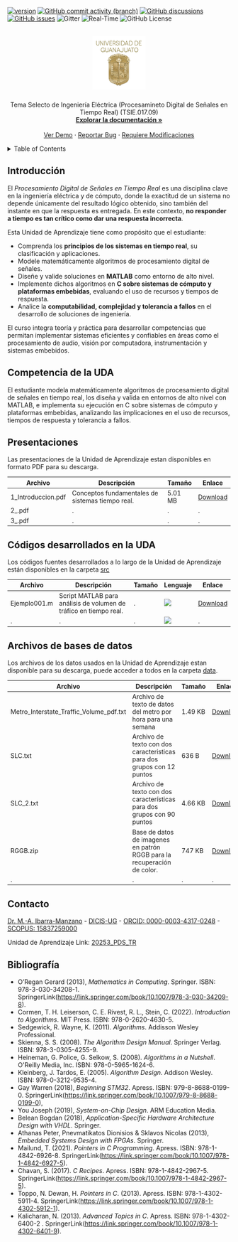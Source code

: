 [![version](https://img.shields.io/badge/version-1.0.0-blue)](https://github.com/ibarram/PDS_TR/)
[![GitHub commit activity (branch)](https://img.shields.io/github/commit-activity/w/ibarram/PDS_TR)](https://github.com/ibarram/PDS_TR/)
[![GitHub discussions](https://img.shields.io/github/discussions/ibarram/PDS_TR)](https://github.com/ibarram/PDS_TR/discussions)
[![GitHub issues](https://img.shields.io/github/issues/ibarram/PDS_TR)](https://github.com/ibarram/PDS_TR/issues)
![Gitter](https://img.shields.io/gitter/room/ibarram/PDS_TR)
![Real-Time](https://img.shields.io/badge/Real--Time-%E2%8F%B1-blue)
![GitHub License](https://img.shields.io/github/license/ibarram/PDS_TR)

<br />
<div align="center">
  <a href="https://github.com/ibarram/PDS_TR">
    <img src="/doc/img/escudo-png.png" alt="Logo" width="120" height="120">
  </a>

  <h3 align="center"></h3>

  <p align="center">
    Tema Selecto de Ingeniería Eléctrica (Procesamineto Digital de Señales en Tiempo Real) (TSIE.017.09)
    <br />
    <a href="https://github.com/ibarram/PDS_TR"><strong>Explorar la documentación »</strong></a>
    <br />
    <br />
    <a href="https://github.com/ibarram/PDS_TR">Ver Demo</a>
    ·
    <a href="https://github.com/ibarram/PDS_TR/issues">Reportar Bug</a>
    ·
    <a href="https://github.com/ibarram/PDS_TR/issues">Requiere Modificaciones</a>
  </p>
</div>

<details><summary>Table of Contents</summary><p>
 
 * [Introducción](#Introducción)

 * [Competencia de la Unidad de Aprendizaje](#Competencia-de-la-UDA)

 * [Presentaciones](#Presentaciones)

 * [Códigos desarrollados en la UDA](#Códigos-desarrollados-en-la-UDA)

 * [Bases de datos utilizadas en las Unidad de Aprendizaje](#Archivos-de-bases-de-datos)

 * [Contacto](#Contacto)

 * [Bibliografía](#Bibliografía)

 * [Licencia](https://github.com/ibarram/PDS_TR/blob/main/LICENSE)

</p></details><p></p>

## Introducción

El *Procesamiento Digital de Señales en Tiempo Real* es una disciplina clave en la ingeniería eléctrica y de cómputo, donde la exactitud de un sistema no depende únicamente del resultado lógico obtenido, sino también del instante en que la respuesta es entregada. En este contexto, **no responder a tiempo es tan crítico como dar una respuesta incorrecta**.  

Esta Unidad de Aprendizaje tiene como propósito que el estudiante:  
- Comprenda los **principios de los sistemas en tiempo real**, su clasificación y aplicaciones.  
- Modele matemáticamente algoritmos de procesamiento digital de señales.  
- Diseñe y valide soluciones en **MATLAB** como entorno de alto nivel.  
- Implemente dichos algoritmos en **C sobre sistemas de cómputo y plataformas embebidas**, evaluando el uso de recursos y tiempos de respuesta.  
- Analice la **computabilidad, complejidad y tolerancia a fallos** en el desarrollo de soluciones de ingeniería.  

El curso integra teoría y práctica para desarrollar competencias que permitan implementar sistemas eficientes y confiables en áreas como el procesamiento de audio, visión por computadora, instrumentación y sistemas embebidos.  

## Competencia de la UDA

El estudiante modela matemáticamente algoritmos de procesamiento digital de señales en tiempo real, los diseña y valida en entornos de alto nivel con MATLAB, e implementa su ejecución en C sobre sistemas de cómputo y plataformas embebidas, analizando las implicaciones en el uso de recursos, tiempos de respuesta y tolerancia a fallos.

## Presentaciones

Las presentaciones de la Unidad de Aprendizaje estan disponibles en formato PDF para su descarga.

|Archivo|Descripción|Tamaño|Enlace|
|---|---|---|---|
|1_Introduccion.pdf|Conceptos fundamentales de sistemas tiempo real.|5.01 MB|[Download](/doc/slide/1_Introduccion.pdf)|
|2_.pdf|.|.|.|
|3_.pdf|.|.|.|

## Códigos desarrollados en la UDA

Los códigos fuentes desarrollados a lo largo de la Unidad de Aprendizaje están disponibles en la carpeta [src](/src/20253/)

|Archivo|Descripción|Tamaño|Lenguaje|Enlace|
|---|---|---|---|---|
|Ejemplo001.m|Script MATLAB para análisis de volumen de tráfico en tiempo real.|.|<img src="https://img.shields.io/badge/MATLAB-0076A8?logo=matlab&logoColor=white" />|[Download](/src/20253/MatLab/Ejemplo001.m)|
|.|.|.|<img src="https://img.shields.io/badge/C-00599C?logo=c&logoColor=white" />|.|



## Archivos de bases de datos

Los archivos de los datos usados en la Unidad de Aprendizaje estan disponible para su descarga, puede acceder a todos en la carpeta [data](/data).

|Archivo|Descripción|Tamaño|Enlace|
|---|---|---|---|
|Metro_Interstate_Traffic_Volume_pdf.txt|Archivo de texto de datos del metro por hora para una semana|1.49 KB|[Download](/data/Metro_Interstate_Traffic_Volume_pdf.txt)|
|SLC.txt|Archivo de texto con dos caracteristicas para dos grupos con 12 puntos|636 B|[Download](/data/SLC.txt)|
|SLC_2.txt|Archivo de texto con dos características para dos grupos con 90 puntos|4.66 KB|[Download](/data/SLC_2.txt)|
|RGGB.zip|Base de datos de imagenes en patrón RGGB para la recuperación de color.|747 KB|[Download](/data/RGGB.zip)|
|.|.|.|.|

## Contacto

[Dr. M.-A. Ibarra-Manzano](mailto:ibarram@ugto.mx?subject=[GitHub]%2020253%20PDS_TR) - [DICIS-UG](http://www.posgrados.ugto.mx/Profesores/Perfil.aspx?id=20150) - [ORCID: 0000-0003-4317-0248](https://orcid.org/0000-0003-4317-0248) - [SCOPUS: 15837259000](https://www.scopus.com/authid/detail.uri?authorId=15837259000)

Unidad de Aprendizaje Link: [20253_PDS_TR](https://github.com/ibarram/PDS_TR/)

## Bibliografía

- O’Regan Gerard (2013), *Mathematics in Computing*. Springer. ISBN: 978-3-030-34208-1. SpringerLink(https://link.springer.com/book/10.1007/978-3-030-34209-8).
- Cormen, T. H. Leiserson, C. E. Rivest, R. L., Stein, C. (2022). *Introduction to Algorithms*. MIT Press. ISBN: 978-0-2620-4630-5.
- Sedgewick, R. Wayne, K. (2011). *Algorithms*. Addisson Wesley Professional. 
- Skienna, S. S. (2008). *The Algorithm Design Manual*. Springer Verlag. ISBN: 978-3-0305-4255-9.
- Heineman, G. Police, G. Selkow, S. (2008). *Algorithms in a Nutshell*. O'Reilly Media, Inc. ISBN: 978-0-5965-1624-6.
- Kleinberg, J. Tardos, E. (2005). *Algorithm Design*. Addison Wesley. ISBN: 978-0-3212-9535-4.
- Gay Warren (2018), *Beginning STM32*. Apress. ISBN: 979-8-8688-0199-0. SpringerLink(https://link.springer.com/book/10.1007/979-8-8688-0199-0),  
- You Joseph (2019), *System-on-Chip Design*. ARM Education Media.
- Belean Bogdan (2018), *Application-Specific Hardware Architecture Design with VHDL*. Springer.  
- Athanas Peter, Pnevmatikatos Dionisios & Sklavos Nicolas (2013), *Embedded Systems Design with FPGAs*. Springer.
- Mailund, T. (2021). *Pointers in C Programming*. Apress. ISBN: 978-1-4842-6926-8. SpringerLink(https://link.springer.com/book/10.1007/978-1-4842-6927-5).
- Chavan, S. (2017). *C Recipes*. Apress. ISBN: 978-1-4842-2967-5. SpringerLink(https://link.springer.com/book/10.1007/978-1-4842-2967-5).
- Toppo, N. Dewan, H. *Pointers in C*. (2013). Apress. ISBN: 978-1-4302-5911-4. SpringerLink(https://link.springer.com/book/10.1007/978-1-4302-5912-1).
- Kalicharan, N. (2013). *Advanced Topics in C*. Apress. ISBN: 
978-1-4302-6400-2 . SpringerLink(https://link.springer.com/book/10.1007/978-1-4302-6401-9).
